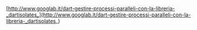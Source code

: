 [http://www.googlab.it/dart-gestire-processi-paralleli-con-la-libreria-_dartisolates_](http://www.googlab.it/dart-gestire-processi-paralleli-con-la-libreria-_dartisolates_)